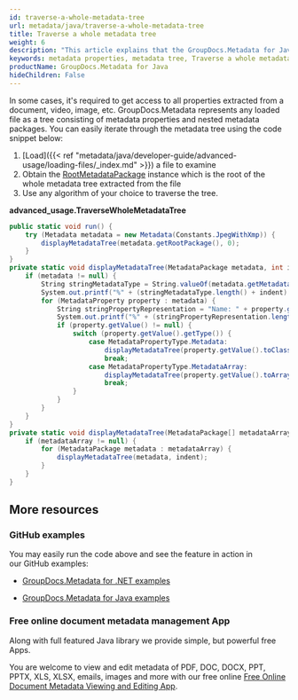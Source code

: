 ```yaml
---
id: traverse-a-whole-metadata-tree
url: metadata/java/traverse-a-whole-metadata-tree
title: Traverse a whole metadata tree
weight: 6
description: "This article explains that the GroupDocs.Metadata for Java represents any loaded file as a tree consisting of metadata properties and nested metadata packages. You can easily iterate through the metadata tree"
keywords: metadata properties, metadata tree, Traverse a whole metadata tree
productName: GroupDocs.Metadata for Java
hideChildren: False
---
```

In some cases, it's required to get access to all properties extracted from a document, video, image, etc. GroupDocs.Metadata represents any loaded file as a tree consisting of metadata properties and nested metadata packages. You can easily iterate through the metadata tree using the code snippet below:

1.  [Load]({{< ref "metadata/java/developer-guide/advanced-usage/loading-files/_index.md" >}}) a file to examine
2.  Obtain the [RootMetadataPackage](https://apireference.groupdocs.com/metadata/java/com.groupdocs.metadata.core/RootMetadataPackage) instance which is the root of the whole metadata tree extracted from the file
3.  Use any algorithm of your choice to traverse the tree.

**advanced\_usage.TraverseWholeMetadataTree**

```csharp
public static void run() {
	try (Metadata metadata = new Metadata(Constants.JpegWithXmp)) {
		displayMetadataTree(metadata.getRootPackage(), 0);
	}
}
private static void displayMetadataTree(MetadataPackage metadata, int indent) {
	if (metadata != null) {
		String stringMetadataType = String.valueOf(metadata.getMetadataType());
		System.out.printf("%" + (stringMetadataType.length() + indent) + "s%n", stringMetadataType);
		for (MetadataProperty property : metadata) {
			String stringPropertyRepresentation = "Name: " + property.getName() + ", Value: " + property.getValue();
			System.out.printf("%" + (stringPropertyRepresentation.length() + indent + 1) + "s%n", stringPropertyRepresentation);
			if (property.getValue() != null) {
				switch (property.getValue().getType()) {
					case MetadataPropertyType.Metadata:
						displayMetadataTree(property.getValue().toClass(MetadataPackage.class), indent + 2);
						break;
					case MetadataPropertyType.MetadataArray:
						displayMetadataTree(property.getValue().toArray(MetadataPackage.class), indent + 2);
						break;
				}
			}
		}
	}
}
private static void displayMetadataTree(MetadataPackage[] metadataArray, int indent) {
	if (metadataArray != null) {
		for (MetadataPackage metadata : metadataArray) {
			displayMetadataTree(metadata, indent);
		}
	}
}
```

## More resources

### GitHub examples

You may easily run the code above and see the feature in action in our GitHub examples:

*   [GroupDocs.Metadata for .NET examples](https://github.com/groupdocs-metadata/GroupDocs.Metadata-for-.NET)
    
*   [GroupDocs.Metadata for Java examples](https://github.com/groupdocs-metadata/GroupDocs.Metadata-for-Java)
    

### Free online document metadata management App

Along with full featured Java library we provide simple, but powerful free Apps.

You are welcome to view and edit metadata of PDF, DOC, DOCX, PPT, PPTX, XLS, XLSX, emails, images and more with our free online [Free Online Document Metadata Viewing and Editing App](https://products.groupdocs.app/metadata).
